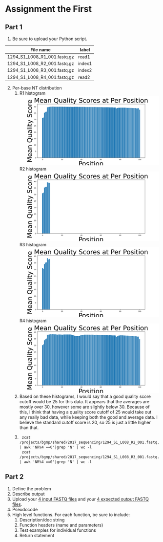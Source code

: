 # Assignment the First

## Part 1
1. Be sure to upload your Python script.

| File name | label |
|---|---|
| 1294_S1_L008_R1_001.fastq.gz | read1 |
| 1294_S1_L008_R2_001.fastq.gz | index1 |
| 1294_S1_L008_R3_001.fastq.gz | index2 |
| 1294_S1_L008_R4_001.fastq.gz | read2 |

2. Per-base NT distribution
    1.  R1 histogram
        ![R1 histogram](https://github.com/2020-bgmp/demultiplexing-megan-criss/blob/master/Assignment-the-first/r1_avg_phredperposition.png)
        R2 histogram
        ![R2 histogram](https://github.com/2020-bgmp/demultiplexing-megan-criss/blob/master/Assignment-the-first/r2_avg_phredperposition.png)
        R3 histogram
        ![R3 histogram](https://github.com/2020-bgmp/demultiplexing-megan-criss/blob/master/Assignment-the-first/r3_avg_phredperposition.png)
        R4 histogram
        ![R4 histogram](https://github.com/2020-bgmp/demultiplexing-megan-criss/blob/master/Assignment-the-first/r4_avg_phredperposition.png)
    2. Based on these histograms, I would say that a good quality score cutoff would be 25 for this data. It appears that the averages are mostly over 30,      however some are slightly below 30. Because of this, I think that having a quality score cutoff of 25 would take out any  really bad data, while keeping both the good and average data. I believe the standard cutoff score is 20, so 25 is just a little higher than that.
    3.  
            zcat /projects/bgmp/shared/2017_sequencing/1294_S1_L008_R2_001.fastq.gz | awk 'NR%4 ==0'|grep 'N' | wc -l
            zcat /projects/bgmp/shared/2017_sequencing/1294_S1_L008_R3_001.fastq.gz | awk 'NR%4 ==0'|grep 'N' | wc -l
## Part 2
1. Define the problem
2. Describe output
3. Upload your [4 input FASTQ files](../TEST-input_FASTQ) and your [4 expected output FASTQ files](../TEST-output_FASTQ).
4. Pseudocode
5. High level functions. For each function, be sure to include:
    1. Description/doc string
    2. Function headers (name and parameters)
    3. Test examples for individual functions
    4. Return statement
